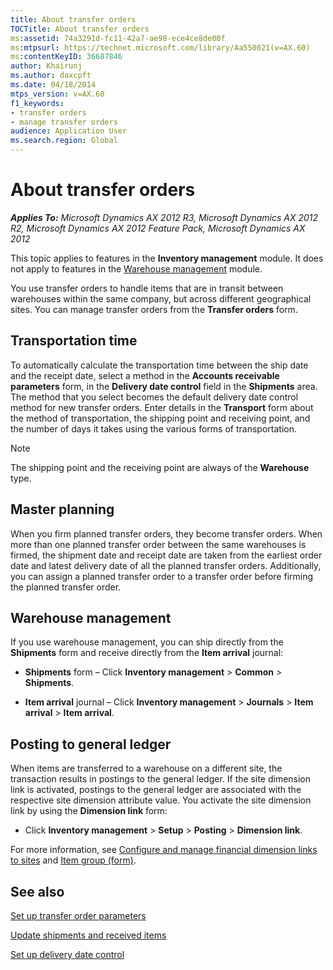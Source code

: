 ```yaml
---
title: About transfer orders
TOCTitle: About transfer orders
ms:assetid: 74a3291d-fc11-42a7-ae98-ece4ce8de00f
ms:mtpsurl: https://technet.microsoft.com/library/Aa550021(v=AX.60)
ms:contentKeyID: 36687846
author: Khairunj
ms.author: daxcpft
ms.date: 04/18/2014
mtps_version: v=AX.60
f1_keywords:
- transfer orders
- manage transfer orders
audience: Application User
ms.search.region: Global
---
```


# About transfer orders 


_**Applies To:** Microsoft Dynamics AX 2012 R3, Microsoft Dynamics AX 2012 R2, Microsoft Dynamics AX 2012 Feature Pack, Microsoft Dynamics AX 2012_

This topic applies to features in the **Inventory management** module. It does not apply to features in the [Warehouse management](warehouse-management.md) module.

You use transfer orders to handle items that are in transit between warehouses within the same company, but across different geographical sites. You can manage transfer orders from the **Transfer orders** form.

## Transportation time

To automatically calculate the transportation time between the ship date and the receipt date, select a method in the **Accounts receivable parameters** form, in the **Delivery date control** field in the **Shipments** area. The method that you select becomes the default delivery date control method for new transfer orders. Enter details in the **Transport** form about the method of transportation, the shipping point and receiving point, and the number of days it takes using the various forms of transportation.


> [!NOTE]
> <P>The shipping point and the receiving point are always of the <STRONG>Warehouse</STRONG> type.</P>



## Master planning

When you firm planned transfer orders, they become transfer orders. When more than one planned transfer order between the same warehouses is firmed, the shipment date and receipt date are taken from the earliest order date and latest delivery date of all the planned transfer orders. Additionally, you can assign a planned transfer order to a transfer order before firming the planned transfer order.

## Warehouse management

If you use warehouse management, you can ship directly from the **Shipments** form and receive directly from the **Item arrival** journal:

  - **Shipments** form – Click **Inventory management** \> **Common** \> **Shipments**.

  - **Item arrival** journal – Click **Inventory management** \> **Journals** \> **Item arrival** \> **Item arrival**.

## Posting to general ledger

When items are transferred to a warehouse on a different site, the transaction results in postings to the general ledger. If the site dimension link is activated, postings to the general ledger are associated with the respective site dimension attribute value. You activate the site dimension link by using the **Dimension link** form:

  - Click **Inventory management** \> **Setup** \> **Posting** \> **Dimension link**.

For more information, see [Configure and manage financial dimension links to sites](configure-and-manage-financial-dimension-links-to-sites.md) and [Item group (form)](https://technet.microsoft.com/library/aa575515\(v=ax.60\)).

## See also

[Set up transfer order parameters](set-up-transfer-order-parameters.md)

[Update shipments and received items](update-shipments-and-received-items.md)

[Set up delivery date control](set-up-delivery-date-control.md)

  


